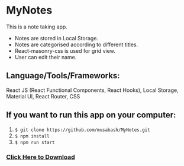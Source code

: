 # MyNotes

This is a note taking app.
+	Notes are stored in Local Storage.
+	Notes are categorised according to different titles.
+	React-masonry-css is used for grid view.
+	User can edit their name.


## Language/Tools/Frameworks:
React JS (React Functional Components, React Hooks), Local Storage, Material UI, React Router, CSS

## If you want to run this app on your computer:
1. `$ git clone https://github.com/musabash/MyNotes.git`
2. `$ npm install`
3. `$ npm run start`

### [Click Here to Download](https://github.com/musabash/MyNotes/archive/refs/heads/main.zip)
